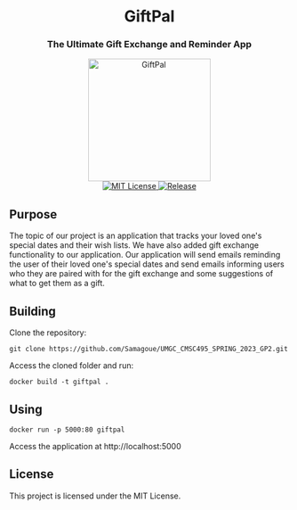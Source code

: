<h1 align="center">GiftPal</h1>
<h3 align="center">The Ultimate Gift Exchange and Reminder App</h3>

<p align="center">
<img alt="GiftPal" src="https://raw.githubusercontent.com/Samagoue/UMGC_CMSC495_SPRING_2023_GP2/master/giftpal/static/GiftPalLogo.png" width="220"/>
</br>
<a href="https://github.com/Samagoue/UMGC_CMSC495_SPRING_2023_GP2">
<img alt="MIT License" src="https://img.shields.io/github/license/Samagoue/UMGC_CMSC495_SPRING_2023_GP2.svg"/>
</a>
<a href="https://github.com/Samagoue/UMGC_CMSC495_SPRING_2023_GP2">
<img alt="Release" src="https://img.shields.io/github/release/Samagoue/UMGC_CMSC495_SPRING_2023_GP2.svg"/>
</a>
</p>

## Purpose

The topic of our project is an application that tracks your loved one's special dates and their wish lists. We have also added gift exchange functionality to our application. Our application will send emails reminding the user of their loved one's special dates and send emails informing users who they are paired with for the gift exchange and some suggestions of what to get them as a gift. 

## Building

Clone the repository:

    git clone https://github.com/Samagoue/UMGC_CMSC495_SPRING_2023_GP2.git

Access the cloned folder and run:

    docker build -t giftpal .

## Using

    docker run -p 5000:80 giftpal

Access the application at http://localhost:5000

## License

This project is licensed under the MIT License.